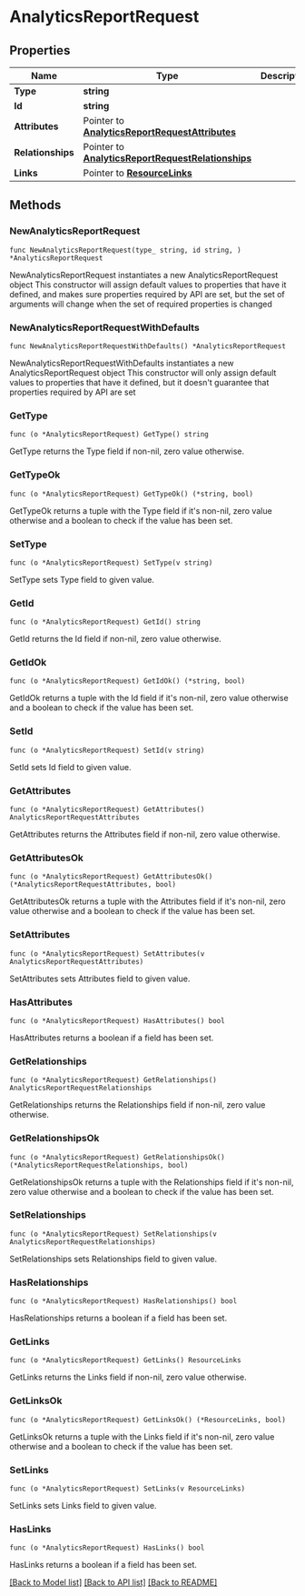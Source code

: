 # AnalyticsReportRequest

## Properties

Name | Type | Description | Notes
------------ | ------------- | ------------- | -------------
**Type** | **string** |  | 
**Id** | **string** |  | 
**Attributes** | Pointer to [**AnalyticsReportRequestAttributes**](AnalyticsReportRequestAttributes.md) |  | [optional] 
**Relationships** | Pointer to [**AnalyticsReportRequestRelationships**](AnalyticsReportRequestRelationships.md) |  | [optional] 
**Links** | Pointer to [**ResourceLinks**](ResourceLinks.md) |  | [optional] 

## Methods

### NewAnalyticsReportRequest

`func NewAnalyticsReportRequest(type_ string, id string, ) *AnalyticsReportRequest`

NewAnalyticsReportRequest instantiates a new AnalyticsReportRequest object
This constructor will assign default values to properties that have it defined,
and makes sure properties required by API are set, but the set of arguments
will change when the set of required properties is changed

### NewAnalyticsReportRequestWithDefaults

`func NewAnalyticsReportRequestWithDefaults() *AnalyticsReportRequest`

NewAnalyticsReportRequestWithDefaults instantiates a new AnalyticsReportRequest object
This constructor will only assign default values to properties that have it defined,
but it doesn't guarantee that properties required by API are set

### GetType

`func (o *AnalyticsReportRequest) GetType() string`

GetType returns the Type field if non-nil, zero value otherwise.

### GetTypeOk

`func (o *AnalyticsReportRequest) GetTypeOk() (*string, bool)`

GetTypeOk returns a tuple with the Type field if it's non-nil, zero value otherwise
and a boolean to check if the value has been set.

### SetType

`func (o *AnalyticsReportRequest) SetType(v string)`

SetType sets Type field to given value.


### GetId

`func (o *AnalyticsReportRequest) GetId() string`

GetId returns the Id field if non-nil, zero value otherwise.

### GetIdOk

`func (o *AnalyticsReportRequest) GetIdOk() (*string, bool)`

GetIdOk returns a tuple with the Id field if it's non-nil, zero value otherwise
and a boolean to check if the value has been set.

### SetId

`func (o *AnalyticsReportRequest) SetId(v string)`

SetId sets Id field to given value.


### GetAttributes

`func (o *AnalyticsReportRequest) GetAttributes() AnalyticsReportRequestAttributes`

GetAttributes returns the Attributes field if non-nil, zero value otherwise.

### GetAttributesOk

`func (o *AnalyticsReportRequest) GetAttributesOk() (*AnalyticsReportRequestAttributes, bool)`

GetAttributesOk returns a tuple with the Attributes field if it's non-nil, zero value otherwise
and a boolean to check if the value has been set.

### SetAttributes

`func (o *AnalyticsReportRequest) SetAttributes(v AnalyticsReportRequestAttributes)`

SetAttributes sets Attributes field to given value.

### HasAttributes

`func (o *AnalyticsReportRequest) HasAttributes() bool`

HasAttributes returns a boolean if a field has been set.

### GetRelationships

`func (o *AnalyticsReportRequest) GetRelationships() AnalyticsReportRequestRelationships`

GetRelationships returns the Relationships field if non-nil, zero value otherwise.

### GetRelationshipsOk

`func (o *AnalyticsReportRequest) GetRelationshipsOk() (*AnalyticsReportRequestRelationships, bool)`

GetRelationshipsOk returns a tuple with the Relationships field if it's non-nil, zero value otherwise
and a boolean to check if the value has been set.

### SetRelationships

`func (o *AnalyticsReportRequest) SetRelationships(v AnalyticsReportRequestRelationships)`

SetRelationships sets Relationships field to given value.

### HasRelationships

`func (o *AnalyticsReportRequest) HasRelationships() bool`

HasRelationships returns a boolean if a field has been set.

### GetLinks

`func (o *AnalyticsReportRequest) GetLinks() ResourceLinks`

GetLinks returns the Links field if non-nil, zero value otherwise.

### GetLinksOk

`func (o *AnalyticsReportRequest) GetLinksOk() (*ResourceLinks, bool)`

GetLinksOk returns a tuple with the Links field if it's non-nil, zero value otherwise
and a boolean to check if the value has been set.

### SetLinks

`func (o *AnalyticsReportRequest) SetLinks(v ResourceLinks)`

SetLinks sets Links field to given value.

### HasLinks

`func (o *AnalyticsReportRequest) HasLinks() bool`

HasLinks returns a boolean if a field has been set.


[[Back to Model list]](../README.md#documentation-for-models) [[Back to API list]](../README.md#documentation-for-api-endpoints) [[Back to README]](../README.md)


